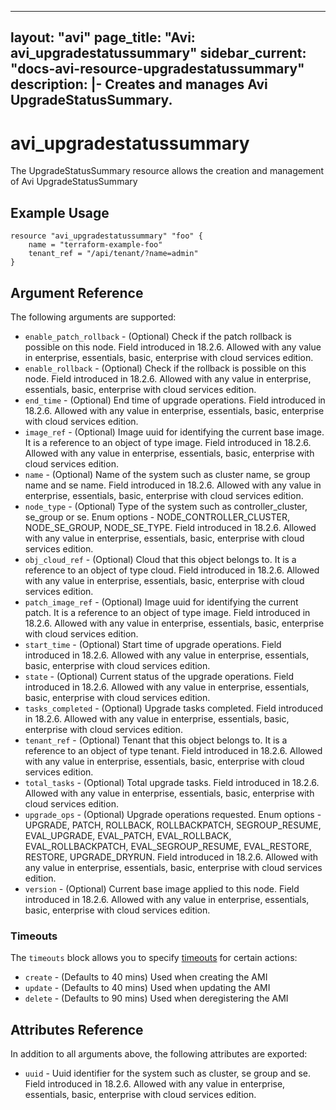 <!--
    Copyright 2021 VMware, Inc.
    SPDX-License-Identifier: Mozilla Public License 2.0
-->
---
layout: "avi"
page_title: "Avi: avi_upgradestatussummary"
sidebar_current: "docs-avi-resource-upgradestatussummary"
description: |-
  Creates and manages Avi UpgradeStatusSummary.
---

# avi_upgradestatussummary

The UpgradeStatusSummary resource allows the creation and management of Avi UpgradeStatusSummary

## Example Usage

```hcl
resource "avi_upgradestatussummary" "foo" {
    name = "terraform-example-foo"
    tenant_ref = "/api/tenant/?name=admin"
}
```

## Argument Reference

The following arguments are supported:

* `enable_patch_rollback` - (Optional) Check if the patch rollback is possible on this node. Field introduced in 18.2.6. Allowed with any value in enterprise, essentials, basic, enterprise with cloud services edition.
* `enable_rollback` - (Optional) Check if the rollback is possible on this node. Field introduced in 18.2.6. Allowed with any value in enterprise, essentials, basic, enterprise with cloud services edition.
* `end_time` - (Optional) End time of upgrade operations. Field introduced in 18.2.6. Allowed with any value in enterprise, essentials, basic, enterprise with cloud services edition.
* `image_ref` - (Optional) Image uuid for identifying the current base image. It is a reference to an object of type image. Field introduced in 18.2.6. Allowed with any value in enterprise, essentials, basic, enterprise with cloud services edition.
* `name` - (Optional) Name of the system such as cluster name, se group name and se name. Field introduced in 18.2.6. Allowed with any value in enterprise, essentials, basic, enterprise with cloud services edition.
* `node_type` - (Optional) Type of the system such as controller_cluster, se_group or se. Enum options - NODE_CONTROLLER_CLUSTER, NODE_SE_GROUP, NODE_SE_TYPE. Field introduced in 18.2.6. Allowed with any value in enterprise, essentials, basic, enterprise with cloud services edition.
* `obj_cloud_ref` - (Optional) Cloud that this object belongs to. It is a reference to an object of type cloud. Field introduced in 18.2.6. Allowed with any value in enterprise, essentials, basic, enterprise with cloud services edition.
* `patch_image_ref` - (Optional) Image uuid for identifying the current patch. It is a reference to an object of type image. Field introduced in 18.2.6. Allowed with any value in enterprise, essentials, basic, enterprise with cloud services edition.
* `start_time` - (Optional) Start time of upgrade operations. Field introduced in 18.2.6. Allowed with any value in enterprise, essentials, basic, enterprise with cloud services edition.
* `state` - (Optional) Current status of the upgrade operations. Field introduced in 18.2.6. Allowed with any value in enterprise, essentials, basic, enterprise with cloud services edition.
* `tasks_completed` - (Optional) Upgrade tasks completed. Field introduced in 18.2.6. Allowed with any value in enterprise, essentials, basic, enterprise with cloud services edition.
* `tenant_ref` - (Optional) Tenant that this object belongs to. It is a reference to an object of type tenant. Field introduced in 18.2.6. Allowed with any value in enterprise, essentials, basic, enterprise with cloud services edition.
* `total_tasks` - (Optional) Total upgrade tasks. Field introduced in 18.2.6. Allowed with any value in enterprise, essentials, basic, enterprise with cloud services edition.
* `upgrade_ops` - (Optional) Upgrade operations requested. Enum options - UPGRADE, PATCH, ROLLBACK, ROLLBACKPATCH, SEGROUP_RESUME, EVAL_UPGRADE, EVAL_PATCH, EVAL_ROLLBACK, EVAL_ROLLBACKPATCH, EVAL_SEGROUP_RESUME, EVAL_RESTORE, RESTORE, UPGRADE_DRYRUN. Field introduced in 18.2.6. Allowed with any value in enterprise, essentials, basic, enterprise with cloud services edition.
* `version` - (Optional) Current base image applied to this node. Field introduced in 18.2.6. Allowed with any value in enterprise, essentials, basic, enterprise with cloud services edition.


### Timeouts

The `timeouts` block allows you to specify [timeouts](https://www.terraform.io/docs/configuration/resources.html#timeouts) for certain actions:

* `create` - (Defaults to 40 mins) Used when creating the AMI
* `update` - (Defaults to 40 mins) Used when updating the AMI
* `delete` - (Defaults to 90 mins) Used when deregistering the AMI

## Attributes Reference

In addition to all arguments above, the following attributes are exported:

* `uuid` -  Uuid identifier for the system such as cluster, se group and se. Field introduced in 18.2.6. Allowed with any value in enterprise, essentials, basic, enterprise with cloud services edition.

